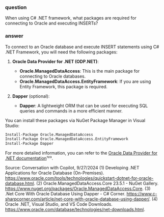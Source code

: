 ### question

When using C# .NET framework, what packages are required for connecting to Oracle and executing INSERTs?

### answer

To connect to an Oracle database and execute INSERT statements using C# .NET Framework, you will need the following packages:

1. **Oracle Data Provider for .NET (ODP.NET)**:

   - **Oracle.ManagedDataAccess**: This is the main package for connecting to Oracle databases.
   - **Oracle.ManagedDataAccess.EntityFramework**: If you are using Entity Framework, this package is required.

2. **Dapper** (optional):
   - **Dapper**: A lightweight ORM that can be used for executing SQL queries and commands in a more efficient manner.

You can install these packages via NuGet Package Manager in Visual Studio:

```bash
Install-Package Oracle.ManagedDataAccess
Install-Package Oracle.ManagedDataAccess.EntityFramework
Install-Package Dapper
```

For more detailed information, you can refer to the [Oracle Data Provider for .NET documentation](https://www.oracle.com/tools/technologies/quickstart-dotnet-for-oracle-database.html)¹²³.

Source: Conversation with Copilot, 9/27/2024
(1) Developing .NET Applications for Oracle Database (On-Premises). https://www.oracle.com/tools/technologies/quickstart-dotnet-for-oracle-database.html.
(2) Oracle.ManagedDataAccess.Core 23.5.1 - NuGet Gallery. https://www.nuget.org/packages/Oracle.ManagedDataAccess.Core.
(3) .Net Core With Oracle Database Using Dapper - C# Corner. https://www.c-sharpcorner.com/article/net-core-with-oracle-database-using-dapper/.
(4) Oracle .NET, Visual Studio, and VS Code Downloads. https://www.oracle.com/database/technologies/net-downloads.html.
